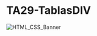 # TA29-TablasDIV
![HTML_CSS_Banner](https://user-images.githubusercontent.com/55434881/187046184-f064d4bb-5492-4adc-90a9-ba910dae1279.jpg)
